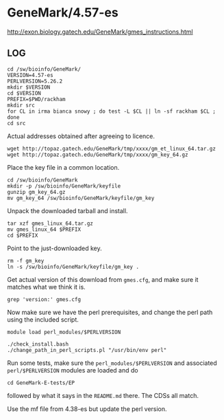 GeneMark/4.57-es
================

<http://exon.biology.gatech.edu/GeneMark/gmes_instructions.html>

LOG
---

    cd /sw/bioinfo/GeneMark/
    VERSION=4.57-es
    PERLVERSION=5.26.2
    mkdir $VERSION
    cd $VERSION
    PREFIX=$PWD/rackham
    mkdir src 
    for CL in irma bianca snowy ; do test -L $CL || ln -sf rackham $CL ; done
    cd src

Actual addresses obtained after agreeing to licence.

    wget http://topaz.gatech.edu/GeneMark/tmp/xxxx/gm_et_linux_64.tar.gz
    wget http://topaz.gatech.edu/GeneMark/tmp/xxxx/gm_key_64.gz

Place the key file in a common location.

    cd /sw/bioinfo/GeneMark
    mkdir -p /sw/bioinfo/GeneMark/keyfile
    gunzip gm_key_64.gz 
    mv gm_key_64 /sw/bioinfo/GeneMark/keyfile/gm_key

Unpack the downloaded tarball and install.

    tar xzf gmes_linux_64.tar.gz 
    mv gmes_linux_64 $PREFIX
    cd $PREFIX

Point to the just-downloaded key.

    rm -f gm_key
    ln -s /sw/bioinfo/GeneMark/keyfile/gm_key .

Get actual version of this download from `gmes.cfg`, and make sure it matches what we think it is.

    grep 'version:' gmes.cfg

Now make sure we have the perl prerequisites, and change the perl path using the included script.

    module load perl_modules/$PERLVERSION

    ./check_install.bash 
    ./change_path_in_perl_scripts.pl "/usr/bin/env perl"

Run some tests, make sure the `perl_modules/$PERLVERSION` and associated `perl/$PERLVERSION` modules are loaded and do

    cd GeneMark-E-tests/EP

followed by what it says in the `README.md` there.  The CDSs all match.

Use the mf file from 4.38-es but update the perl version.
